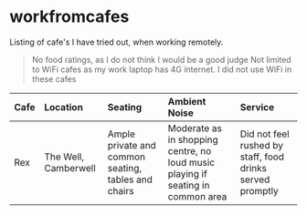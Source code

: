# workfromcafes

Listing of cafe's I have tried out, when working remotely.
> No food ratings, as I do not think I would be a good judge
> Not limited to WiFi cafes as my work laptop has 4G internet. I did not use WiFi in these cafes

| Cafe | Location | Seating | Ambient Noise | Service |
|:-----|:---------|:--------|:--------------|:--------|
| Rex | The Well, Camberwell | Ample private and common seating, tables and chairs | Moderate as in shopping centre, no loud music playing if seating in common area | Did not feel rushed by staff, food drinks served promptly |

